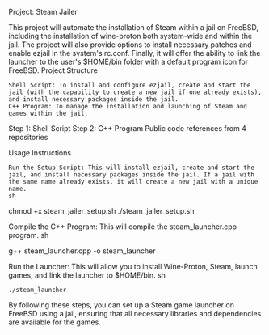 Project: Steam Jailer

This project will automate the installation of Steam within a jail on FreeBSD, including the installation of wine-proton both system-wide and within the jail. The project will also provide options to install necessary patches and enable ezjail in the system's rc.conf. Finally, it will offer the ability to link the launcher to the user's $HOME/bin folder with a default program icon for FreeBSD.
Project Structure

    Shell Script: To install and configure ezjail, create and start the jail (with the capability to create a new jail if one already exists), and install necessary packages inside the jail.
    C++ Program: To manage the installation and launching of Steam and games within the jail.

Step 1: Shell Script
Step 2: C++ Program
Public code references from 4 repositories

Usage Instructions

    Run the Setup Script: This will install ezjail, create and start the jail, and install necessary packages inside the jail. If a jail with the same name already exists, it will create a new jail with a unique name.
    sh

chmod +x steam_jailer_setup.sh
./steam_jailer_setup.sh

Compile the C++ Program: This will compile the steam_launcher.cpp program.
sh

g++ steam_launcher.cpp -o steam_launcher

Run the Launcher: This will allow you to install Wine-Proton, Steam, launch games, and link the launcher to $HOME/bin.
sh

    ./steam_launcher

By following these steps, you can set up a Steam game launcher on FreeBSD using a jail, ensuring that all necessary libraries and dependencies are available for the games.